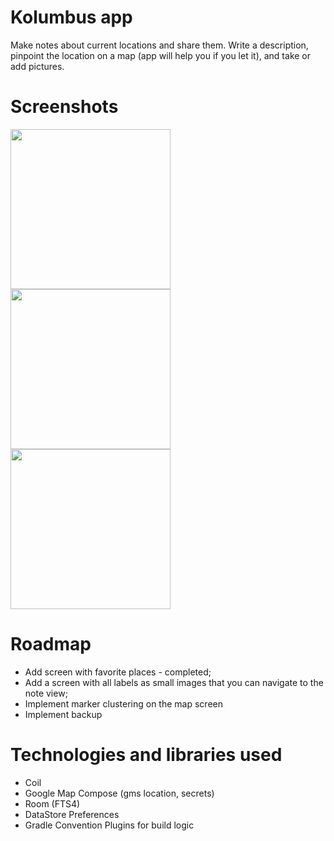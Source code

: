 # Kolumbus app
Make notes about current locations and share them. Write a description, pinpoint the location on a map (app will help you if you let it), and take or add pictures.
# Screenshots
<img src="https://github.com/user-attachments/assets/0b716bbe-ff30-4d6c-99a4-4aab6d24abb7" width=256px/>
<img src="https://github.com/user-attachments/assets/03a86602-0c89-49f3-8ead-e10b3d85675f" width=256px/>
<img src="https://github.com/user-attachments/assets/800401c5-549a-479c-a09d-57b2cdd2e952" width=256px/>

# Roadmap
- Add screen with favorite places - completed;
- Add a screen with all labels as small images that you can navigate to the note view;
- Implement marker clustering on the map screen
- Implement backup
# Technologies and libraries used
- Coil
- Google Map Compose (gms location, secrets)
- Room (FTS4)
- DataStore Preferences
- Gradle Convention Plugins for build logic
